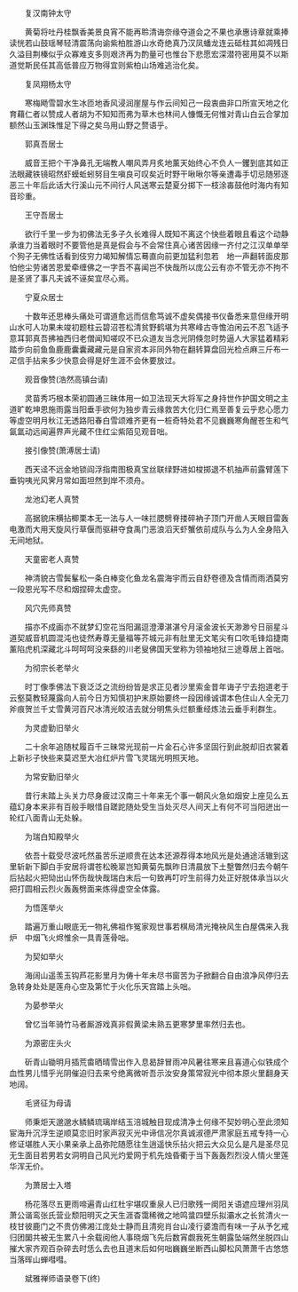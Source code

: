 <!-- { "loadSidebar": true } -->
　　复汉南钟太守

　　黄菊将吐丹桂飘香美景良宵不能再聆清诲奈缘夺道会之不果也承惠诗章就乘捧读恍若山鼓瑶琴轻清震荡向谕紫柏胜游山水奇绝真乃汉凤蟠龙连云砥柱其如凋残日久溢目荆榛似乎众寡难支多则艰济再为酌量可也惟台下悲愿宏深潜符密用莫不以斯道觉斯民任其高低普应万物得宜则紫柏山场难逃治化矣。

　　复凤翔杨太守

　　寒梅飏雪碧水生冰匝地香风浸润崖屋与作云间知己一段衷曲非口所宣天地之化育藉仁者以赞成人者胡为不知知而弗为草木也林间人慷慨无何惟对青山白云合掌加额然山玉渊珠惟足下得之矣乌用山野之赘语乎。

　　郭真吾居士

　　威音王把个干净鼻孔无端教人嘲风弄月炙地薰天始终心不负人一钁到底其如正法眼藏铁镜昭然虾蟆蚯蚓努目生嗔良可叹矣近时野干啾啾尔等亲遭毒手切忌随邪逐恶三十年后此话大行溪山元不间行人风送寒云楚夏分掷下一枝涂毐鼓他时海内有知音珍重。

　　王守吾居士

　　欲行千里一步为初佛法无多子久长难得人既知不离这个快些着眼且看这个动静承谁力当着眼时不要管他是真是假会与不会常住真心诸苦因缘一齐付之江汉单单举个狗子无佛性话看到伎穷力竭知解情忘蓦直向前更加猛利忽若　地一声翻转面皮那怕他尘劳诸苦恩爱牵缠佛之一字吾不喜闻岂不快哉所以庞公云有亦不管无亦不拘不是圣贤了事凡夫诚不诬矣宜尽心焉。

　　宁夏众居士

　　十数年还思棒头痛处可谓道愈远而信愈笃诚不虚矣偶接书仪备悉来意但缘开明山水可人功果未竣初题柱云碧沼苍松清贫野鹤堪为共寒峰古寺憺泊闲云不忍飞适予意耳郭真吾拂袖西归老僧闻知嗟叹不已众道友当念光阴倏忽时势逼人大家猛着精彩踏步向前鱼鱼鹿鹿囊囊藏藏元是自家资本非同外物在翻转算盘回光检点麻三斤布一疋信手拈来多少快意会得是好生涯不会休要放过。

　　观音像赞(浩然高镇台请)

　　灵苗秀巧根本荣初圆通三昧体用一如卫法现天大将军之身持世作护国文明之主道旷乾坤恩施雨露当阳垂手欲何为独步青云缘救苦大化归仁焉至善复云乎悲心愿力等虚空明月秋江无透路阳春白雪颂难齐更有一桩奇特处君不见巍巍寒角醒苍生和气氤氲动远闻遍界声光藏不住红尘紫陌见观音咄。

　　接引像赞(萧溥居士请)

　　西天迳不远金地锁阎浮指南图极真宝丝联绿野进如梭掷退不机抽声前露臂莲下垂钩咦光风霁月常如面坦然到岸不须舟。

　　龙池幻老人真赞

　　高据貌床横拈楖栗本无一法与人一味拦腮劈脊搂碎衲子顶门开凿人天眼目雷轰电激而大用天旋风行草偃而驱耕夺食禹门恶浪滔天虾蟹依前成队与么为人全身陷入无间地狱。

　　天童密老人真赞

　　神清貌古雪鬓髼松一条白棒变化鱼龙名震海宇而云自舒卷德及含情而雨洒莫穷一段恩光写不尽和烟捏碎太虚空。

　　风穴先师真赞

　　描亦不成画亦不就梦幻空花当阳漏逗澄潭湛湛兮月滚金波长天渺渺兮日丽星斗道契威音机圆混沌也徒然寿尊无量福等芥城元非有肚里无文笔尖有口吹毛锋焰捷南薰陷虎机深藏北斗呵呵呵没来繇的川老叟佛国天堂称为领袖地狱三途尊居上首咄。

　　为彻宗长老举火

　　时丁像季佛法下衰泛泛之流纷纷皆是求正见者沙里索金昔年诲子宁去抱道老于云壑莫教轻蔑露向人前今日方知慎初护末原始要终一段因缘诚谓本色住山人全无刀斧痕贺兰千丈雪黄河百尺冰清光皎洁去就分明焦头烂额重经炼法云垂手利群生。

　　为灵虚勤旧举火

　　二十余年追随杖履百千三昧常光现前一片金石心许多坚固行到此脱却旧衣裳着上新衫子快些来莫迟至大冶红炉片雪飞灵瑞光明照天地。

　　为常安勤旧举火

　　昔行未踏上头关力尽身疲过汉南三十年来无个事一朝风火急如烟安上座见么五蕴幻身本来非有百般手眼惜自蹉跎随处受生当处灭尽人间天上有何不可当阳迸出一轮红八面青山无处躲。

　　为瑞白知殿举火

　　依吾十载受尽波吒然虽苦乐逆顺贵在达本还源荐得本地风光是处通途活辙到这里斩新下脚白手安居将谓苍松晚翠岂知黄菊先飘昨日清晨放下土墼瞥然归去今朝午后拈起火把恸出山怀伤哉快哉瑞白末后一句致再叮咛生前得力处正好脱体承当以火把打圆相云烈火轰轰劈面来炼得虚空全体露。

　　为悟莲举火

　　踏遍万重山眼底无一物礼佛祖作冤家观世事若棋局清光掩袂风生白屋偶来入我炉　中烟飞火烬惟余一具青莲骨咄。

　　为契如举火

　　海阔山遥羡玉钩芦花影里月为俦十年未尽书窗苦为子掀翻合自由浪净风停归去急转身处处是莲舟心空及第忙于火化乐天宫踏上头咄。

　　为晏参举火

　　曾忆当年骑竹马者厮游戏真非假黄梁未熟五更寒梦里率然归去也。

　　为源密庄头火

　　斫青山锄明月插荒畬晒晴雪出作入息曷辞冒雨冲风暑往寒来且喜道心似铁成个血性男儿惜乎光阴催迫归去来兮绝离微听吾示汝安身策常寂光中彻本原火里翻身天地阔。

　　毛贤征为母请

　　师秉炬天邈邈水鳞鳞琉璃岸结玉涪城触目现成清净土何缘不契妙明心至此须知宦海升沉浮生逆顺莫恋旧时家声寂灭光中谛信况尔真诚淑德严肃家庭五戒专持一心修证堪胜人天小果亲承上品弥陀随愿往生逍遥快乐拈火把云大众见么是凡是圣尽见无生面目若男若女洞明自己风光灼爱网于机先烛昏衢于当下轰轰烈烈没人情火里莲华浑无价。

　　为萧居士入塔

　　杨花落尽五更雨啼遍青山红杜宇堪叹重泉人已归歌残一阕阳关语遮应理州羽凤萧公谐鸾张氏营业颓阳明灭之天生涯杳霭稀微之地鸣螀四壁乐拟灞水之长贫清火一枝甘彼鹿门之不贵仿佛湘江庞处士静而且清宛肖台山凌行婆澹而有味一子从予乞戒归团圞共被无生累八十余载阅他人事晓烟飞先后数宵觑我死生朝露坠端然坐脱四山摧大家齐观百杂碎去时恁么去也且道末后如何咄巍巍坐断西山脚松风萧萧千古悠悠当落晖山蝉嘒嘒。

　　斌雅禅师语录卷下(终)
